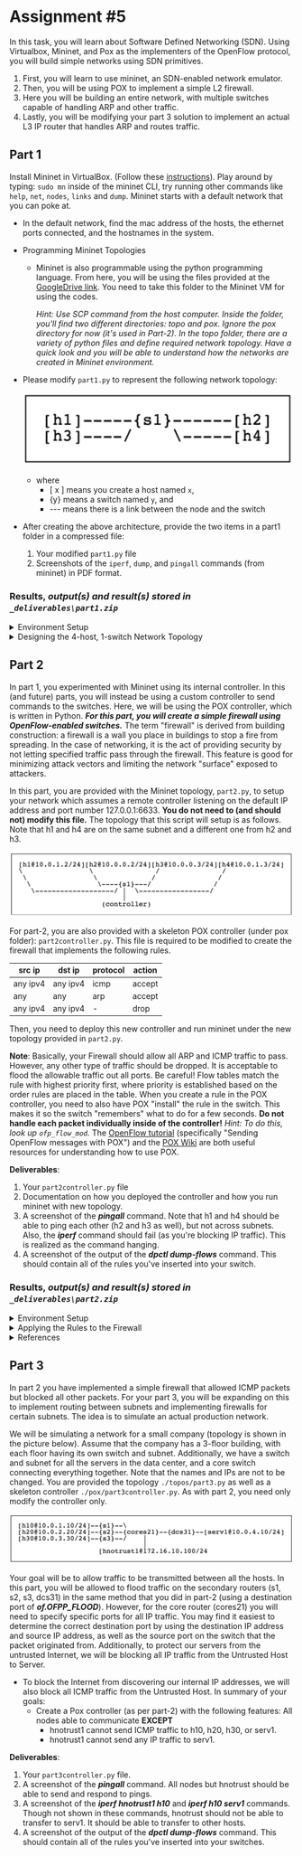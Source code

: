 # Assignment #5
In this task, you will learn about Software Defined Networking (SDN).
Using Virtualbox, Mininet, and Pox as the implementers of the OpenFlow protocol, you will build simple networks using SDN primitives.

1.	First, you will learn to use mininet, an SDN-enabled network emulator.
2.	Then, you will be using POX to implement a simple L2 firewall.
3.	Here you will be building an entire network, with multiple switches capable of handling ARP and other traffic.
4.	Lastly, you will be modifying your part 3 solution to implement an actual L3 IP router that handles ARP and routes traffic.

## Part 1
Install Mininet in VirtualBox. (Follow these [instructions](http://mininet.org/download/)).
Play around by typing: `sudo mn` inside of the mininet CLI, try running other commands like `help`, `net`, `nodes`, `links` and `dump`.
Mininet starts with a default network that you can poke at.
-	In the default network, find the mac address of the hosts, the ethernet ports connected, and the hostnames in the system.
-	Programming Mininet Topologies
    - Mininet is also programmable using the python programming language. From here, you will be using the files provided at the [GoogleDrive link](https://drive.google.com/drive/folders/1Uj4_RhBdBk7d4qifAoBGV2tL2yuIPF_Z?usp=sharing). You need to take this folder to the Mininet VM for using the codes.

        _Hint: Use SCP command from the host computer. Inside the folder, you'll find two different directories: topo and pox. Ignore the pox directory for now (it's used in Part-2). In the topo folder, there are a variety of python files and define required network topology. Have a quick look and you will be able to understand how the networks are created in Mininet environment._
  - Please modify `part1.py` to represent the following network topology:

    ![network](res/network1.png)
    - where
        - [ x ] means you create a host named `x`,
        - {y} means a switch named `y`, and
        - --- means there is a link between the node and the switch
- After creating the above architecture, provide the two items in a part1 folder in a compressed file:
    1. Your modified `part1.py` file
    2. Screenshots of the `iperf`, `dump`, and `pingall` commands (from mininet) in PDF format.

### Results, _output(s) and result(s) stored in `_deliverables\part1.zip`_
<details>
  <summary>Environment Setup</summary>
  
  - I installed mininet via [apt-get](https://github.com/mininet/mininet/blob/master/INSTALL)
  - I tested the installation, as per [these instructions](http://mininet.org/download/), using port 6654 instead of 6634 (updated Mininet)
  - I completed the [Mininet Walkthrough](http://mininet.org/walkthrough/#part-1-everyday-mininet-usage), approx. 30m to complete
  
</details>

<details>
  <summary>Designing the 4-host, 1-switch Network Topology</summary>

  - Readthrough: `topos` scripts to design and customize mininet architecture using Python API
  - Created a for-loop to iterate over 4 hosts, creating them and setting links between the hosts and the switch.
  - Ran the CLI to test the custom topology
    - execute: `sudo mn --custom path/to/file --topo part1 --test COMMAND`, where `COMMAND` is either `pingall` or `iperf`, not adding a `COMMAND` builds the topology and waits for either further commands (say, `dump`) or an `exit` to end the run
    - output for `pingall`, `iperf`, `dump` are all included as separate PDFs in the `part1.zip` directory
    - output for all in `verbose` (reduced output) included also
  
</details>

## Part 2
In part 1, you experimented with Mininet using its internal controller.
In this (and future) parts, you will instead be using a custom controller to send commands to the switches.
Here, we will be using the POX controller, which is written in Python.
___For this part, you will create a simple firewall using OpenFlow-enabled switches.___
The term "firewall" is derived from building construction: a firewall is a wall you place in buildings to stop a fire from spreading.
In the case of networking, it is the act of providing security by not letting specified traffic pass through the firewall.
This feature is good for minimizing attack vectors and limiting the network "surface" exposed to attackers.

In this part, you are provided with the Mininet topology, `part2.py`, to setup your network which assumes a remote controller listening on the default IP address and port number 127.0.0.1:6633.
__You do not need to (and should not) modify this file.__
The topology that this script will setup is as follows.
Note that h1 and h4 are on the same subnet and a different one from h2 and h3.

![network](res/network2.png)

For part-2, you are also provided with a skeleton POX controller (under pox folder): `part2controller.py`.
This file is required to be modified to create the firewall that implements the following rules.

| src ip   | dst ip   | protocol | action |
|----------|----------|----------|--------|
| any ipv4 | any ipv4 | icmp     | accept |
| any      | any      | arp      | accept |
| any ipv4 | any ipv4 | -        | drop   |

Then, you need to deploy this new controller and run mininet under the new topology provided in `part2.py`.

__Note__: Basically, your Firewall should allow all ARP and ICMP traffic to pass.
However, any other type of traffic should be dropped.
It is acceptable to flood the allowable traffic out all ports.
Be careful! Flow tables match the rule with highest priority first, where priority is established based on the order rules are placed in the table.
When you create a rule in the POX controller, you need to also have POX "install" the rule in the switch.
This makes it so the switch "remembers" what to do for a few seconds.
__Do not handle each packet individually inside of the controller!__
_Hint: To do this, look up `ofp_flow_mod`._
The [OpenFlow tutorial](https://github.com/mininet/openflow-tutorial/wiki) (specifically "Sending OpenFlow messages with POX") and the [POX Wiki](https://noxrepo.github.io/pox-doc/html/) are both useful resources for understanding how to use POX.

__Deliverables__:
1.	Your `part2controller.py` file
2.	Documentation on how you deployed the controller and how you run mininet with new topology.
3.	A screenshot of the ___pingall___ command. Note that h1 and h4 should be able to ping each other (h2 and h3 as well), but not across subnets. Also, the ___iperf___ command should fail (as you're blocking IP traffic). This is realized as the command hanging.
4.	A screenshot of the output of the ___dpctl dump-flows___ command. This should contain all of the rules you've inserted into your switch.

### Results, _output(s) and result(s) stored in `_deliverables\part2.zip`_
<details>
  <summary>Environment Setup</summary>

  - Readthrough: `pox` API to understand packet flow, and messaging to the controller
  - Ran the Mininet CLI to start the emulation:
    - execute (in older versions of Mininet/POX): `sudo mn --custom path/to/file --topo part2 --controller remote`
    - execute (in newer versions of Mininet/POX): `sudo mn --custom path/to/file --topo part2 --controller remote,port=6633`
  - Then started the POX hub:
    - execute: `sudo ~/pox/pox.py misc.part2controller`, after adding `part2controller.py` to the `~/pox/pox/misc` directory
  
</details>

<details>
  <summary>Applying the Rules to the Firewall</summary>

  - todo
  
</details>

<details>
  <summary>References</summary>

  - Completing the [OpenFlow tutorial](github.com/mininet/openflow-tutorial/wiki/Create-a-Learning-Switch#Sending-OpenFlow-messages-with-POX)
  - Following a [3rd-party tutorial on POX Controllers](sdnhub.org/tutorials/pox/)
  
</details>

## Part 3
In part 2 you have implemented a simple firewall that allowed ICMP packets but blocked all other packets.
For your part 3, you will be expanding on this to implement routing between subnets and implementing firewalls for certain subnets.
The idea is to simulate an actual production network.

We will be simulating a network for a small company (topology is shown in the picture below).
Assume that the company has a 3-floor building, with each floor having its own switch and subnet.
Additionally, we have a switch and subnet for all the servers in the data center, and a core switch connecting everything together.
Note that the names and IPs are not to be changed.
You are provided the topology `./topos/part3.py` as well as a skeleton controller `./pox/part3controller.py`.
As with part 2, you need only modify the controller only.

![network](res/network3.png)

Your goal will be to allow traffic to be transmitted between all the hosts.
In this part, you will be allowed to flood traffic on the secondary routers (s1, s2, s3, dcs31) in the same method that you did in part-2 (using a destination port of ___of.OFPP_FLOOD___).
However, for the core router (cores21) you will need to specify specific ports for all IP traffic.
You may find it easiest to determine the correct destination port by using the destination IP address and source IP address, as well as the source port on the switch that the packet originated from.
Additionally, to protect our servers from the untrusted Internet, we will be blocking all IP traffic from the Untrusted Host to Server.
- To block the Internet from discovering our internal IP addresses, we will also block all ICMP traffic from the Untrusted Host. In summary of your goals:
    - Create a Pox controller (as per part-2) with the following features: All nodes able to communicate __EXCEPT__
        - hnotrust1 cannot send ICMP traffic to h10, h20, h30, or serv1.
        - hnotrust1 cannot send any IP traffic to serv1.

__Deliverables__:
1. Your `part3controller.py` file.
2. A screenshot of the ___pingall___ command. All nodes but hnotrust should be able to send and respond to pings.
3. A screenshot of the ___iperf hnotrust1 h10___ and ___iperf h10 serv1___ commands. Though not shown in these commands, hnotrust should not be able to transfer to serv1. It should be able to transfer to other hosts.
4. A screenshot of the output of the ___dpctl dump-flows___ command. This should contain all of the rules you've inserted into your switches.
